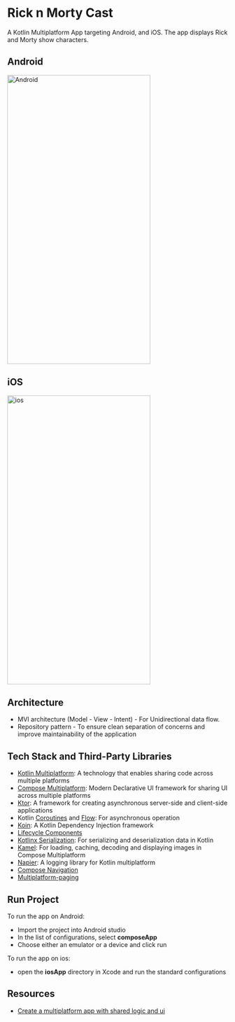 # Rick n Morty Cast
A Kotlin Multiplatform App targeting Android, and iOS. The app displays Rick and Morty show characters.

## Android
<img src="https://github.com/BKinya/RickAndMorty-KMP/blob/main/media/android.gif" alt="Android" width="327" height="660">

## iOS
<img src="https://github.com/BKinya/RickAndMorty-KMP/blob/main/media/ios.gif" alt="ios" width="327" height="660" >

## Architecture
- MVI architecture (Model - View - Intent) - For Unidirectional data flow.
- Repository pattern - To ensure clean separation of concerns and improve maintainability of the application

## Tech Stack and Third-Party Libraries
- [Kotlin Multiplatform](https://kotlinlang.org/docs/multiplatform.html): A technology that enables 
sharing code across multiple platforms
- [Compose Multiplatform](https://www.jetbrains.com/lp/compose-multiplatform/): Modern Declarative 
UI framework for sharing UI across multiple platforms
- [Ktor](https://ktor.io): A framework for creating asynchronous server-side and client-side applications
- Kotlin [Coroutines](https://kotlinlang.org/docs/coroutines-overview.html) and [Flow](https://kotlinlang.org/api/kotlinx.coroutines/kotlinx-coroutines-core/kotlinx.coroutines.flow/): 
For asynchronous operation
- [Koin](https://insert-koin.io): A Kotlin Dependency Injection framework
- [Lifecycle Components]()
- [Kotlinx Serialization](https://github.com/Kotlin/kotlinx.serialization): For serializing and 
deserialization data in Kotlin
- [Kamel](https://github.com/Kamel-Media/Kamel): For loading, caching, decoding and displaying images 
in Compose Multiplatform
- [Napier](https://github.com/AAkira/Napier): A logging library for Kotlin multiplatform
- [Compose Navigation](https://www.jetbrains.com/help/kotlin-multiplatform-dev/compose-navigation-routing.html)
- [Multiplatform-paging](https://github.com/cashapp/multiplatform-paging)

## Run Project
To run the app on Android:
- Import the project into Android studio 
- In the list of configurations, select **composeApp**
- Choose either an emulator or a device and click run

To run the app on ios:
- open the **iosApp** directory in Xcode and run the standard configurations

## Resources
- [Create a multiplatform app with shared logic and ui](https://www.jetbrains.com/help/kotlin-multiplatform-dev/compose-multiplatform-create-first-app.html)


